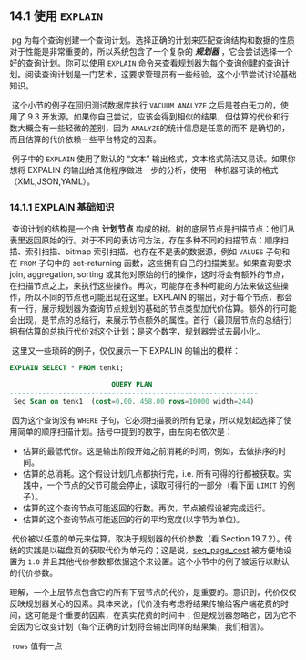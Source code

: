 



## 14.1 使用 `EXPLAIN`

​		pg 为每个查询创建一个查询计划。选择正确的计划来匹配查询结构和数据的性质对于性能是非常重要的，所以系统包含了一个复杂的 ***规划器*** ，它会尝试选择一个好的查询计划。你可以使用 `EXPLAIN` 命令来查看规划器为每个查询创建的查询计划。阅读查询计划是一门艺术，这要求管理员有一些经验，这个小节尝试讨论基础知识。

​		这个小节的例子在回归测试数据库执行 `VACUUM ANALYZE` 之后是苍白无力的，使用了 9.3 开发源。如果你自己尝试，应该会得到相似的结果，但估算的代价和行数大概会有一些轻微的差别，因为 `ANALYZE`的统计信息是任意的而不 是确切的，而且估算的代价依赖一些平台特定的因素。

​		例子中的 `EXPLAIN` 使用了默认的 “文本” 输出格式，文本格式简洁又易读。如果你想将 EXPALIN 的输出给其他程序做进一步的分析，使用一种机器可读的格式（XML,JSON,YAML）。



### 14.1.1 EXPLAIN 基础知识

​		查询计划的结构是一个由 **计划节点** 构成的树。树的底层节点是扫描节点：他们从表里返回原始的行。对于不同的表访问方法，存在多种不同的扫描节点：顺序扫描、索引扫描、bitmap 索引扫描。也存在不是表的数据源，例如 `VALUES` 子句和 在 `FROM` 子句中的 set-returning 函数，这些拥有自己的扫描类型。如果查询要求 join, aggregation, sorting 或其他对原始的行的操作，这时将会有额外的节点，在扫描节点之上，来执行这些操作。再次，可能存在多种可能的方法来做这些操作，所以不同的节点也可能出现在这里。EXPLAIN 的输出，对于每个节点，都会有一行，展示规划器为查询节点规划的基础的节点类型加代价估算。额外的行可能会出现，是节点的总结行，来展示节点额外的属性。首行（最顶层节点的总结行）拥有估算的总执行代价对这个计划；是这个数字，规划器尝试去最小化。

​		这里又一些琐碎的例子，仅仅展示一下 EXPALIN 的输出的模样：

```sql
EXPLAIN SELECT * FROM tenk1;

                         QUERY PLAN
-------------------------------------------------------------
 Seq Scan on tenk1  (cost=0.00..458.00 rows=10000 width=244)
```

​		因为这个查询没有 `WHERE` 子句，它必须扫描表的所有记录，所以规划起选择了使用简单的顺序扫描计划。括号中提到的数字，由左向右依次是：

* 估算的最低代价。这是输出阶段开始之前消耗的时间，例如，去做排序的时间。
* 估算的总消耗。这个假设计划几点都执行完，i.e. 所有可得的行都被获取。实践中，一个节点的父节可能会停止，读取可得行的一部分（看下面 `LIMIT` 的例子）。
* 估算的这个查询节点可能返回的行数。再次，节点被假设被完成运行。
* 估算的这个查询节点可能返回的行的平均宽度(以字节为单位)。



​		代价被以任意的单元来估算，取决于规划器的代价参数（看 Section 19.7.2）。传统的实践是以磁盘页的获取代价为单元的；这是说，[seq_page_cost](https://www.postgresql.org/docs/13/runtime-config-query.html#GUC-SEQ-PAGE-COST) 被方便地设置为 `1.0` 并且其他代价参数都依据这个来设置。这个小节中的例子被运行以默认的代价参数。

​		理解，一个上层节点包含它的所有下层节点的代价，是重要的。意识到，代价仅仅反映规划器关心的因素。具体来说，代价没有考虑将结果传输给客户端花费的时间，这可能是个重要的因素，在真实花费的时间中；但是规划器忽略它，因为它不会因为它改变计划（每个正确的计划将会输出同样的结果集，我们相信）。

​		`rows` 值有一点